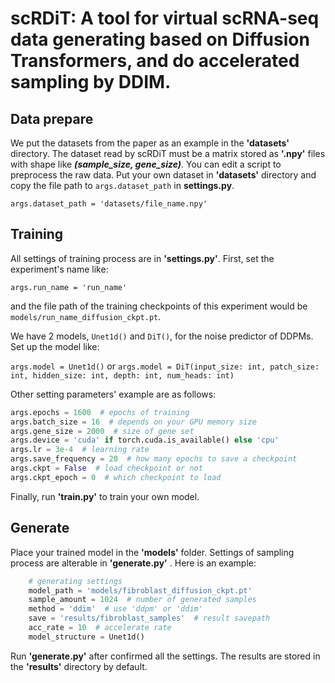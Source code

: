 # scRDiT: A tool for virtual scRNA-seq data generating based on Diffusion Transformers, and do accelerated sampling by DDIM.

## Data prepare

We put the datasets from the paper as an example in the **'datasets'** directory.
The dataset read by scRDiT must be a matrix stored as **'.npy'** files with shape like ***(sample_size, gene_size)***.
You can edit a script to preprocess the raw data.
Put your own dataset in **'datasets'** directory and copy the file path to `args.dataset_path` in **settings.py**.

`args.dataset_path = 'datasets/file_name.npy'`

## Training
All settings of training process are in  **'settings.py'**.
First, set the experiment's name like:

`args.run_name = 'run_name'`

and the file path of the training checkpoints of this experiment would be `models/run_name_diffusion_ckpt.pt`.

We have 2 models, `Unet1d()` and `DiT()`, for the noise predictor of DDPMs. Set up the model like:

`args.model = Unet1d()` or `args.model = DiT(input_size: int, patch_size: int, hidden_size: int, depth: int, num_heads: int)`

Other setting parameters' example are as follows:

```python
args.epochs = 1600  # epochs of training
args.batch_size = 16  # depends on your GPU memory size
args.gene_size = 2000  # size of gene set
args.device = 'cuda' if torch.cuda.is_available() else 'cpu'
args.lr = 3e-4  # learning rate
args.save_frequency = 20  # how many epochs to save a checkpoint
args.ckpt = False  # load checkpoint or not
args.ckpt_epoch = 0  # which checkpoint to load
```

Finally, run **'train.py'** to train your own model.

## Generate
Place your trained model in the **'models'** folder. 
Settings of sampling process are alterable in **'generate.py'** .
Here is an example:

```python
    # generating settings
    model_path = 'models/fibroblast_diffusion_ckpt.pt'
    sample_amount = 1024  # number of generated samples
    method = 'ddim'  # use 'ddpm' or 'ddim'
    save = 'results/fibroblast_samples'  # result savepath
    acc_rate = 10  # accelerate rate
    model_structure = Unet1d()
```

Run **'generate.py'** after confirmed all the settings.
The results are stored in the **'results'** directory by default.
